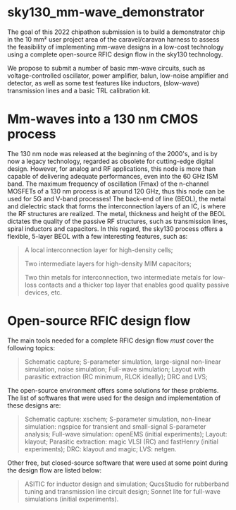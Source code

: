 # sky130_mm-wave_demonstrator
The goal of this 2022 chipathon submission is to build a demonstrator chip in the 10 mm² user project area of the caravel/caravan harness to assess the feasibility of implementing mm-wave designs in a low-cost technology using a complete open-source RFIC design flow in the sky130 technology.

We propose to submit a number of basic mm-wave circuits, such as voltage-controlled oscillator, power amplifier, balun, low-noise amplifier and detector, as well as some test features like inductors, (slow-wave) transmission lines and a basic TRL calibration kit. 

# Mm-waves into a 130 nm CMOS process
The 130 nm node was released at the beginning of the 2000's, and is by now a legacy technology, regarded as obsolete for cutting-edge digital design. However, for analog and RF applications, this node is more than capable of delivering adequate performances, even into the 60 GHz ISM band. The maximum frequency of oscillation (Fmax) of the n-channel MOSFETs of a 130 nm process is at around 120 GHz, thus this node can be used for 5G and V-band processes!
The back-end of line (BEOL), the metal and dielectric stack that forms the interconnection layers of an IC, is where the RF structures are realized. The metal, thickness and height of the BEOL dictates the quality of the passive RF structures, such as transmission lines, spiral inductors and capacitors. In this regard, the sky130 process offers a flexible, 5-layer BEOL with a few interesting features, such as:
  > A local interconnection layer for high-density cells;
  > 
  > Two intermediate layers for high-density MIM capacitors;
  > 
  > Two thin metals for interconnection, two intermediate metals for low-loss contacts and a thicker top layer that enables good quality passive devices, etc.

# Open-source RFIC design flow
The main tools needed for a complete RFIC design flow *must* cover the following topics:
  > Schematic capture;
  > S-parameter simulation, large-signal non-linear simulation, noise simulation;
  > Full-wave simulation;
  > Layout with parasitic extraction (RC minimum, RLCK ideally);
  > DRC and LVS;

The open-source environment offers some solutions for these problems. The list of softwares that were used for the design and implementation of these designs are:
  > Schematic capture: xschem;
  > S-parameter simulation, non-linear simulation: ngspice for transient and small-signal S-parameter analysis;
  > Full-wave simulation: openEMS (initial experiments);
  > Layout: klayout;
  > Parasitic extraction: magic VLSI (RC) and fastHenry (initial experiments);
  > DRC: klayout and magic;
  > LVS: netgen.

Other free, but closed-source software that were used at some point during the design flow are listed below:
  > ASITIC for inductor design and simulation;
  > QucsStudio for rubberband tuning and transmission line circuit design;
  > Sonnet lite for full-wave simulations (initial experiments).
